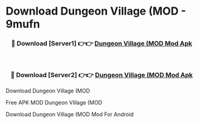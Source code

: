 # Download Dungeon Village (MOD - 9mufn



<div align="center">
<h3>🔴 Download [Server1] 👉👉 <a href="https://momento.my/?title=Dungeon_Village_(MOD">Dungeon Village (MOD Mod Apk</a></h3><br>

<h3>🔴 Download [Server2] 👉👉 <a href="https://momento.my/?title=Dungeon_Village_(MOD">Dungeon Village (MOD Mod Apk</a></h3>
</div>



Download Dungeon Village (MOD 

Free APK MOD Dungeon Village (MOD 

Download Dungeon Village (MOD Mod For Android
